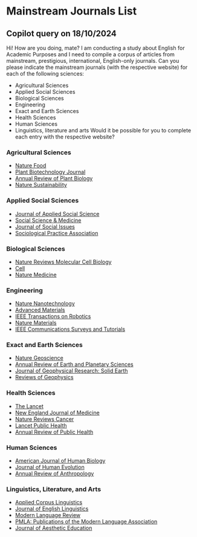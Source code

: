 # Mainstream Journals List

## Copilot query on 18/10/2024
Hi! How are you doing, mate? I am conducting a study about English for Academic Purposes and I need to compile a corpus of articles from mainstream, prestigious, international, English-only journals. Can you please indicate the mainstream journals (with the respective website) for each of the following sciences:
- Agricultural Sciences
- Applied Social Sciences
- Biological Sciences
- Engineering
- Exact and Earth Sciences
- Health Sciences
- Human Sciences
- Linguistics, literature and arts
Would it be possible for you to complete each entry with the respective website?

### Agricultural Sciences
- [Nature Food](https://www.nature.com/natfood/)
- [Plant Biotechnology Journal](https://onlinelibrary.wiley.com/journal/14677652?msockid=0525cb73d9a76a060b80df20d87e6b4b)
- [Annual Review of Plant Biology](https://www.annualreviews.org/content/journals/arplant)
- [Nature Sustainability](https://www.nature.com/natsustain/)

### Applied Social Sciences
- [Journal of Applied Social Science](https://journals.sagepub.com/home/jax)
- [Social Science & Medicine](https://www.sciencedirect.com/journal/social-science-and-medicine)
- [Journal of Social Issues](https://spssi.onlinelibrary.wiley.com/journal/15404560)
- [Sociological Practice Association](https://digitalcommons.wayne.edu/socprac/)

### Biological Sciences
- [Nature Reviews Molecular Cell Biology](https://www.nature.com/nrm/)
- [Cell](https://www.cell.com/cell/home)
- [Nature Medicine](https://www.nature.com/nm/)

### Engineering
- [Nature Nanotechnology](https://www.nature.com/nnano/)
- [Advanced Materials](https://onlinelibrary.wiley.com/journal/15214095?msockid=0525cb73d9a76a060b80df20d87e6b4b)
- [IEEE Transactions on Robotics](https://ieeexplore.ieee.org/xpl/RecentIssue.jsp?punumber=8860)
- [Nature Materials](https://www.nature.com/nmat/)
- [IEEE Communications Surveys and Tutorials](https://ieeexplore.ieee.org/document/9621329)

### Exact and Earth Sciences
- [Nature Geoscience](https://www.nature.com/ngeo/)
- [Annual Review of Earth and Planetary Sciences](https://www.annualreviews.org/content/journals/earth)
- [Journal of Geophysical Research: Solid Earth](https://agupubs.onlinelibrary.wiley.com/journal/21699356)
- [Reviews of Geophysics](https://agupubs.onlinelibrary.wiley.com/journal/19449208)

### Health Sciences
- [The Lancet](https://www.thelancet.com/journals/lancet/home)
- [New England Journal of Medicine](https://www.nejm.org/)
- [Nature Reviews Cancer](https://www.nature.com/nrc/)
- [Lancet Public Health](https://www.thelancet.com/journals/lanpub/home)
- [Annual Review of Public Health](https://www.annualreviews.org/content/journals/publhealth)

### Human Sciences
- [American Journal of Human Biology](https://onlinelibrary.wiley.com/journal/15206300?msockid=0525cb73d9a76a060b80df20d87e6b4b)
- [Journal of Human Evolution](https://www.sciencedirect.com/journal/journal-of-human-evolution)
- [Annual Review of Anthropology](https://www.annualreviews.org/content/journals/anthro)

### Linguistics, Literature, and Arts
- [Applied Corpus Linguistics](https://www.sciencedirect.com/journal/applied-corpus-linguistics)
- [Journal of English Linguistics](https://journals.sagepub.com/home/eng)
- [Modern Language Review](https://www.mhra.org.uk/journals/MLR)
- [PMLA: Publications of the Modern Language Association](https://www.mla.org/Publications/Journals/PMLA)
- [Journal of Aesthetic Education](https://press-jae.scholasticahq.com/)

